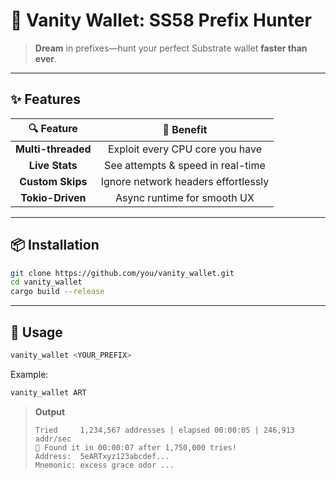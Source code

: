 # 🏹 Vanity Wallet: SS58 Prefix Hunter

> **Dream** in prefixes—hunt your perfect Substrate wallet **faster than ever**.

---

## ✨ Features

| 🔍 Feature         | 🚀 Benefit                         |
|:------------------:|:----------------------------------:|
| **Multi-threaded** | Exploit every CPU core you have    |
| **Live Stats**     | See attempts & speed in real-time  |
| **Custom Skips**   | Ignore network headers effortlessly|
| **Tokio-Driven**   | Async runtime for smooth UX        |

---

## 📦 Installation

```bash
git clone https://github.com/you/vanity_wallet.git
cd vanity_wallet
cargo build --release
```

---

## 🚀 Usage

```bash
vanity_wallet <YOUR_PREFIX>
```

Example:

```bash
vanity_wallet ART
```

> **Output**  
> ```
> Tried     1,234,567 addresses | elapsed 00:00:05 | 246,913 addr/sec
> 🎉 Found it in 00:00:07 after 1,750,000 tries!
> Address:  5eARTxyz123abcdef...
> Mnemonic: excess grace odor ...
> ```

